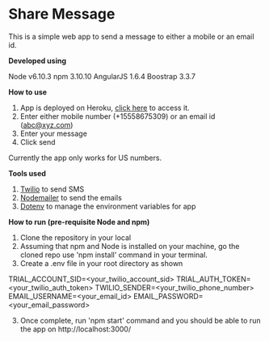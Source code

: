 # Share Message

This is a simple web app to send a message to either a mobile or an email id.

**Developed using**

Node v6.10.3
npm 3.10.10
AngularJS 1.6.4
Boostrap 3.3.7

**How to use**

1. App is deployed on Heroku, [click here]() to access it.
2. Enter either mobile number (+15558675309) or an email id (abc@xyz.com)
3. Enter your message
4. Click send

Currently the app only works for US numbers.



**Tools used**

1. [Twilio](https://www.twilio.com/docs/) to send SMS
2. [Nodemailer](https://nodemailer.com/about/) to send the emails
3. [Dotenv](https://www.npmjs.com/package/dotenv) to manage the environment variables for app

**How to run (pre-requisite Node and npm)**

1. Clone the repository in your local
2. Assuming that npm and Node is installed on your machine, go the cloned repo use 'npm install' command in your terminal.
4. Create a .env file in your root directory as shown

TRIAL_ACCOUNT_SID=<your_twilio_account_sid>
TRIAL_AUTH_TOKEN=<your_twilio_auth_token>
TWILIO_SENDER=<your_twilio_phone_number>
EMAIL_USERNAME=<your_email_id>
EMAIL_PASSWORD=<your_email_password>

3. Once complete, run 'npm start' command and you should be able to run the app on http://localhost:3000/














